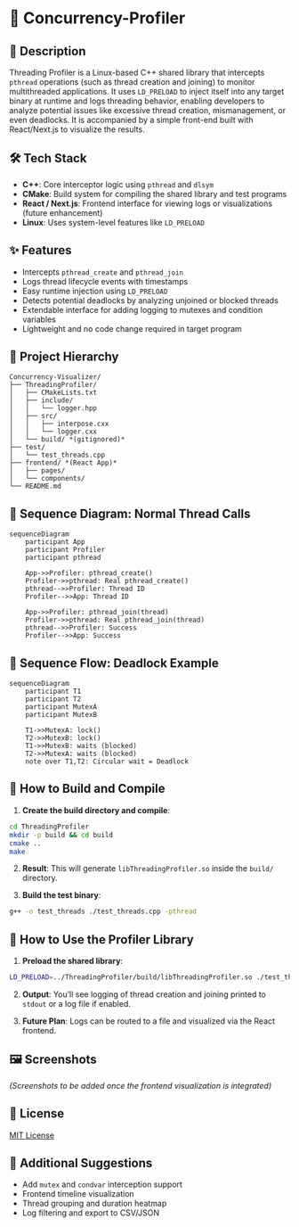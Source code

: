 # 🚦 Concurrency-Profiler

## 📄 Description

Threading Profiler is a Linux-based C++ shared library that intercepts `pthread` operations (such as thread creation and joining) to monitor multithreaded applications. It uses `LD_PRELOAD` to inject itself into any target binary at runtime and logs threading behavior, enabling developers to analyze potential issues like excessive thread creation, mismanagement, or even deadlocks. It is accompanied by a simple front-end built with React/Next.js to visualize the results.

## 🛠️ Tech Stack

* **C++**: Core interceptor logic using `pthread` and `dlsym`
* **CMake**: Build system for compiling the shared library and test programs
* **React / Next.js**: Frontend interface for viewing logs or visualizations (future enhancement)
* **Linux**: Uses system-level features like `LD_PRELOAD`

## ✨ Features

* Intercepts `pthread_create` and `pthread_join`
* Logs thread lifecycle events with timestamps
* Easy runtime injection using `LD_PRELOAD`
* Detects potential deadlocks by analyzing unjoined or blocked threads
* Extendable interface for adding logging to mutexes and condition variables
* Lightweight and no code change required in target program

## 🧠 Project Hierarchy

```
Concurrency-Visualizer/
├── ThreadingProfiler/
│   ├── CMakeLists.txt
│   ├── include/
│   │   └── logger.hpp
│   ├── src/
│   │   ├── interpose.cxx
│   │   └── logger.cxx
│   └── build/ *(gitignored)*
├── test/
│   └── test_threads.cpp
├── frontend/ *(React App)*
│   ├── pages/
│   └── components/
└── README.md
```

## 🔁 Sequence Diagram: Normal Thread Calls

```mermaid
sequenceDiagram
    participant App
    participant Profiler
    participant pthread

    App->>Profiler: pthread_create()
    Profiler->>pthread: Real pthread_create()
    pthread-->>Profiler: Thread ID
    Profiler-->>App: Thread ID

    App->>Profiler: pthread_join(thread)
    Profiler->>pthread: Real pthread_join(thread)
    pthread-->>Profiler: Success
    Profiler-->>App: Success
```

## 🧱 Sequence Flow: Deadlock Example

```mermaid
sequenceDiagram
    participant T1
    participant T2
    participant MutexA
    participant MutexB

    T1->>MutexA: lock()
    T2->>MutexB: lock()
    T1->>MutexB: waits (blocked)
    T2->>MutexA: waits (blocked)
    note over T1,T2: Circular wait = Deadlock
```

## 🧪 How to Build and Compile

1. **Create the build directory and compile**:

```bash
cd ThreadingProfiler
mkdir -p build && cd build
cmake ..
make
```

2. **Result**: This will generate `libThreadingProfiler.so` inside the `build/` directory.

3. **Build the test binary**:

```bash
g++ -o test_threads ./test_threads.cpp -pthread
```

## 🚀 How to Use the Profiler Library

1. **Preload the shared library**:

```bash
LD_PRELOAD=../ThreadingProfiler/build/libThreadingProfiler.so ./test_threads
```

2. **Output**: You’ll see logging of thread creation and joining printed to `stdout` or a log file if enabled.

3. **Future Plan**: Logs can be routed to a file and visualized via the React frontend.

## 🖼️ Screenshots

*(Screenshots to be added once the frontend visualization is integrated)*

## 📜 License

[MIT License](./LICENSE)

## 🧩 Additional Suggestions

* Add `mutex` and `condvar` interception support
* Frontend timeline visualization
* Thread grouping and duration heatmap
* Log filtering and export to CSV/JSON

